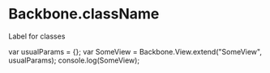 # Backbone.className
Label for classes
  
var usualParams = {};
var SomeView = Backbone.View.extend("SomeView", usualParams);
console.log(SomeView);
